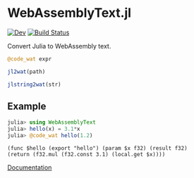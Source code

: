# WebAssemblyText.jl

[![Dev](https://img.shields.io/badge/docs-dev-blue.svg)](https://andersgee.github.io/WebAssemblyText.jl/dev)
[![Build Status](https://travis-ci.com/andersgee/WebAssemblyText.jl.svg?branch=master)](https://travis-ci.com/andersgee/WebAssemblyText.jl)

Convert Julia to WebAssembly text.

```julia
@code_wat expr

jl2wat(path)

jlstring2wat(str)
```

## Example

```julia
julia> using WebAssemblyText
julia> hello(x) = 3.1*x
julia> @code_wat hello(1.2)
```

```wasm
(func $hello (export "hello") (param $x f32) (result f32)
(return (f32.mul (f32.const 3.1) (local.get $x))))
```

[Documentation](https://andersgee.github.io/WebAssemblyText.jl/dev/)
